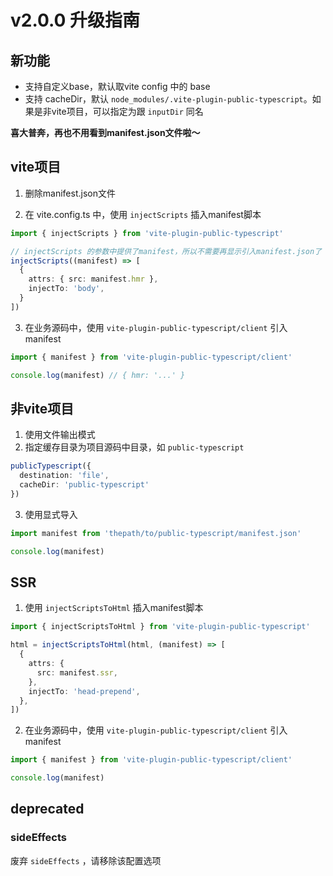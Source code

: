 # v2.0.0 升级指南


## 新功能

- 支持自定义base，默认取vite config 中的 base
- 支持 cacheDir，默认 `node_modules/.vite-plugin-public-typescript`。如果是非vite项目，可以指定为跟 `inputDir` 同名

**喜大普奔，再也不用看到manifest.json文件啦～**

## vite项目

1. 删除manifest.json文件

2. 在 vite.config.ts 中，使用 `injectScripts` 插入manifest脚本

```ts
import { injectScripts } from 'vite-plugin-public-typescript'

// injectScripts 的参数中提供了manifest，所以不需要再显示引入manifest.json了
injectScripts((manifest) => [
  {
    attrs: { src: manifest.hmr },
    injectTo: 'body',
  }
])
```

3. 在业务源码中，使用 `vite-plugin-public-typescript/client` 引入 manifest
```ts
import { manifest } from 'vite-plugin-public-typescript/client'

console.log(manifest) // { hmr: '...' }
```

## 非vite项目

1. 使用文件输出模式
2. 指定缓存目录为项目源码中目录，如 `public-typescript`

```ts
publicTypescript({
  destination: 'file',
  cacheDir: 'public-typescript'
})

```
3. 使用显式导入
```ts
import manifest from 'thepath/to/public-typescript/manifest.json'

console.log(manifest)
```

## SSR
1. 使用 `injectScriptsToHtml` 插入manifest脚本

```ts
import { injectScriptsToHtml } from 'vite-plugin-public-typescript'

html = injectScriptsToHtml(html, (manifest) => [
  {
    attrs: {
      src: manifest.ssr,
    },
    injectTo: 'head-prepend',
  },
])
```

2. 在业务源码中，使用 `vite-plugin-public-typescript/client` 引入 manifest
```ts
import { manifest } from 'vite-plugin-public-typescript/client'

console.log(manifest)
```

## deprecated

### sideEffects

废弃 `sideEffects` ，请移除该配置选项
